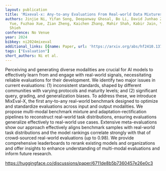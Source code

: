 ```yaml
---
layout: publication
title: 'Mixeval-x: Any-to-any Evaluations From Real-world Data Mixtures'
authors: Jinjie Ni, Yifan Song, Deepanway Ghosal, Bo Li, David Junhao Zhang, Xiang
  Yue, Fuzhao Xue, Zian Zheng, Kaichen Zhang, Mahir Shah, Kabir Jain, Yang You, Michael
  Shieh
conference: No Venue
year: 2024
bibkey: ni2024mixeval
additional_links: [{name: Paper, url: 'https://arxiv.org/abs/hf2410.13754'}]
tags: ["Evaluation"]
short_authors: Ni et al.
---
```

Perceiving and generating diverse modalities are crucial for AI models to effectively learn from and engage with real-world signals, necessitating reliable evaluations for their development. We identify two major issues in current evaluations: (1) inconsistent standards, shaped by different communities with varying protocols and maturity levels; and (2) significant query, grading, and generalization biases. To address these, we introduce MixEval-X, the first any-to-any real-world benchmark designed to optimize and standardize evaluations across input and output modalities. We propose multi-modal benchmark mixture and adaptation-rectification pipelines to reconstruct real-world task distributions, ensuring evaluations generalize effectively to real-world use cases. Extensive meta-evaluations show our approach effectively aligns benchmark samples with real-world task distributions and the model rankings correlate strongly with that of crowd-sourced real-world evaluations (up to 0.98). We provide comprehensive leaderboards to rerank existing models and organizations and offer insights to enhance understanding of multi-modal evaluations and inform future research.

https://huggingface.co/discussions/paper/6711de8b5b7360457e26e0c3